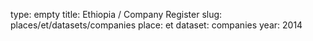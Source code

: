 type: empty
title: Ethiopia / Company Register
slug: places/et/datasets/companies
place: et
dataset: companies
year: 2014
